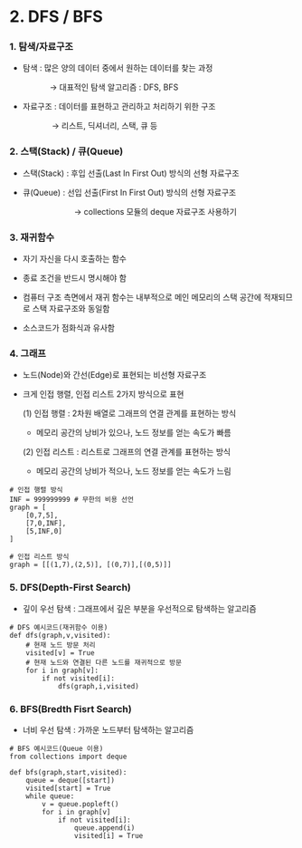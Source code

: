 # 2. DFS / BFS

### 1. 탐색/자료구조

- 탐색 : 많은 양의 데이터 중에서 원하는 데이터를 찾는 과정
  
              → 대표적인 탐색 알고리즘 : DFS, BFS

- 자료구조 : 데이터를 표현하고 관리하고 처리하기 위한 구조

                   → 리스트, 딕셔너리, 스택, 큐 등

### 2. 스택(Stack) / 큐(Queue)

- 스택(Stack) : 후입 선출(Last In First Out) 방식의 선형 자료구조

- 큐(Queue) : 선입 선출(First In First Out) 방식의 선형 자료구조 

                             → collections 모듈의 deque 자료구조 사용하기

### 3. 재귀함수

- 자기 자신을 다시 호출하는 함수

- 종료 조건을 반드시 명시해야 함

- 컴퓨터 구조 측면에서 재귀 함수는 내부적으로 메인 메모리의 스택 공간에 적재되므로 스택 자료구조와 동일함

- 소스코드가 점화식과 유사함

### 4. 그래프

- 노드(Node)와 간선(Edge)로 표현되는 비선형 자료구조

- 크게 인접 행렬, 인접 리스트 2가지 방식으로 표현 
  
  (1) 인접 행렬 : 2차원 배열로 그래프의 연결 관계를 표현하는 방식
  
  - 메모리 공간의 낭비가 있으나, 노드 정보를 얻는 속도가 빠름
  
  (2) 인접 리스트 : 리스트로 그래프의 연결 관계를 표현하는 방식
  
  - 메모리 공간의 낭비가 적으나, 노드 정보를 얻는 속도가 느림

```
# 인접 행렬 방식
INF = 999999999 # 무한의 비용 선언
graph = [
    [0,7,5],
    [7,0,INF],
    [5,INF,0]
]

# 인접 리스트 방식
graph = [[(1,7),(2,5)], [(0,7)],[(0,5)]]
```

### 5. DFS(Depth-First Search)

- 깊이 우선 탐색 : 그래프에서 깊은 부분을 우선적으로 탐색하는 알고리즘 

```
# DFS 예시코드(재귀함수 이용)
def dfs(graph,v,visited):
    # 현재 노드 방문 처리
    visited[v] = True
    # 현재 노드와 연결된 다른 노드를 재귀적으로 방문
    for i in graph[v]:
        if not visited[i]:
            dfs(graph,i,visited)
```

### 6. BFS(Bredth Fisrt Search)

- 너비 우선 탐색 : 가까운 노드부터 탐색하는 알고리즘

```
# BFS 예시코드(Queue 이용)
from collections import deque

def bfs(graph,start,visited):
    queue = deque([start])
    visited[start] = True
    while queue:
        v = queue.popleft() 
        for i in graph[v]
            if not visited[i]:
                queue.append(i)
                visited[i] = True
```
